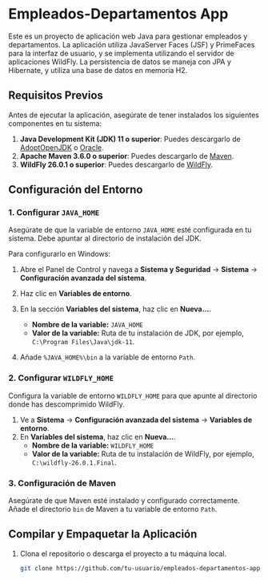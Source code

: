 # Empleados-Departamentos App

Este es un proyecto de aplicación web Java para gestionar empleados y departamentos. La aplicación utiliza JavaServer Faces (JSF) y PrimeFaces para la interfaz de usuario, y se implementa utilizando el servidor de aplicaciones WildFly. La persistencia de datos se maneja con JPA y Hibernate, y utiliza una base de datos en memoria H2.

## Requisitos Previos

Antes de ejecutar la aplicación, asegúrate de tener instalados los siguientes componentes en tu sistema:

1. **Java Development Kit (JDK) 11 o superior**: Puedes descargarlo de [AdoptOpenJDK](https://adoptopenjdk.net/) o [Oracle](https://www.oracle.com/java/technologies/javase-jdk11-downloads.html).
2. **Apache Maven 3.6.0 o superior**: Puedes descargarlo de [Maven](https://maven.apache.org/download.cgi).
3. **WildFly 26.0.1 o superior**: Puedes descargarlo de [WildFly](https://wildfly.org/downloads/).

## Configuración del Entorno

### 1. Configurar `JAVA_HOME`

Asegúrate de que la variable de entorno `JAVA_HOME` esté configurada en tu sistema. Debe apuntar al directorio de instalación del JDK.

Para configurarlo en Windows:

1. Abre el Panel de Control y navega a **Sistema y Seguridad** -> **Sistema** -> **Configuración avanzada del sistema**.
2. Haz clic en **Variables de entorno**.
3. En la sección **Variables del sistema**, haz clic en **Nueva...**.
   - **Nombre de la variable:** `JAVA_HOME`
   - **Valor de la variable:** Ruta de tu instalación de JDK, por ejemplo, `C:\Program Files\Java\jdk-11`.

4. Añade `%JAVA_HOME%\bin` a la variable de entorno `Path`.

### 2. Configurar `WILDFLY_HOME`

Configura la variable de entorno `WILDFLY_HOME` para que apunte al directorio donde has descomprimido WildFly.

1. Ve a **Sistema** -> **Configuración avanzada del sistema** -> **Variables de entorno**.
2. En **Variables del sistema**, haz clic en **Nueva...**.
   - **Nombre de la variable:** `WILDFLY_HOME`
   - **Valor de la variable:** Ruta de tu instalación de WildFly, por ejemplo, `C:\wildfly-26.0.1.Final`.

### 3. Configuración de Maven

Asegúrate de que Maven esté instalado y configurado correctamente. Añade el directorio `bin` de Maven a tu variable de entorno `Path`.

## Compilar y Empaquetar la Aplicación

1. Clona el repositorio o descarga el proyecto a tu máquina local.

   ```bash
   git clone https://github.com/tu-usuario/empleados-departamentos-app.git
